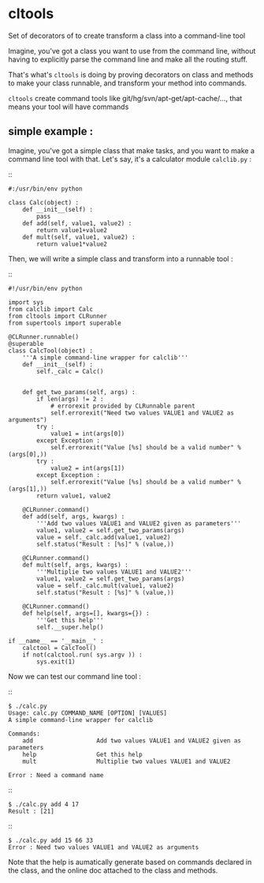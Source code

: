 cltools
=======

Set of decorators of  to create transform a class into a command-line tool

Imagine, you've got a class you want to use from the command line, without having
to explicitly parse the command line and make all the routing stuff.

That's what's ``cltools`` is doing by proving decorators on class and methods to make your
class runnable, and transform your method into commands.

``cltools`` create command tools like git/hg/svn/apt-get/apt-cache/..., that means your
tool will have commands

simple example :
----------------

Imagine, you've got a simple class that make tasks, and you want to make a command line tool
with that. Let's say, it's a calculator module ``calclib.py`` :

::
    
    #:/usr/bin/env python
    
    class Calc(object) :
        def __init__(self) :
            pass
        def add(self, value1, value2) :
            return value1+value2
        def mult(self, value1, value2) :
            return value1*value2

Then, we will write a simple class and transform into a runnable tool :

::
    
    #!/usr/bin/env python
    
    import sys
    from calclib import Calc
    from cltools import CLRunner
    from supertools import superable
    
    @CLRunner.runnable()
    @superable
    class CalcTool(object) :
        '''A simple command-line wrapper for calclib'''    
        def __init__(self) :
            self._calc = Calc()
    
    
        def get_two_params(self, args) :
            if len(args) != 2 :
                # errorexit provided by CLRunnable parent
                self.errorexit("Need two values VALUE1 and VALUE2 as arguments")
            try :
                value1 = int(args[0])
            except Exception :
                self.errorexit("Value [%s] should be a valid number" % (args[0],))
            try :
                value2 = int(args[1])
            except Exception :
                self.errorexit("Value [%s] should be a valid number" % (args[1],))
            return value1, value2
    
        @CLRunner.command()
        def add(self, args, kwargs) :
            '''Add two values VALUE1 and VALUE2 given as parameters'''
            value1, value2 = self.get_two_params(args)
            value = self._calc.add(value1, value2)
            self.status("Result : [%s]" % (value,))
    
        @CLRunner.command()
        def mult(self, args, kwargs) :
            '''Multiplie two values VALUE1 and VALUE2'''
            value1, value2 = self.get_two_params(args)
            value = self._calc.mult(value1, value2)
            self.status("Result : [%s]" % (value,))
    
        @CLRunner.command()
        def help(self, args=[], kwargs={}) :
            '''Get this help'''
            self.__super.help()
    
    if __name__ == '__main__' :
        calctool = CalcTool()
        if not(calctool.run( sys.argv )) :
            sys.exit(1)

Now we can test our command line tool :

::
    
    $ ./calc.py
    Usage: calc.py COMMAND_NAME [OPTION] [VALUES]
    A simple command-line wrapper for calclib

    Commands:
        add                  Add two values VALUE1 and VALUE2 given as parameters
        help                 Get this help
        mult                 Multiplie two values VALUE1 and VALUE2
    
    Error : Need a command name

::
    
    $ ./calc.py add 4 17
    Result : [21]

::
    
    $ ./calc.py add 15 66 33
    Error : Need two values VALUE1 and VALUE2 as arguments

Note that the help is aumatically generate based on commands declared in the class, 
and the online doc attached to the class and methods.




